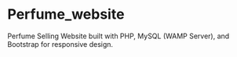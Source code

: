 # Perfume_website
Perfume Selling Website built with PHP, MySQL (WAMP Server), and Bootstrap for responsive design.
